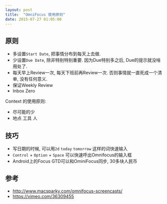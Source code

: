 ```yaml
---
layout: post
title:  "OmniFocus 使用原则"
date: 2015-07-27 01:05:00
---
```


## 原则

 - 多设置`Start Date`, 把事情分布到每天上去做. 
 - 少设置`Due Date`, 除非特别特别重要. 因为Due特别多之后, Due的提示就没啥用处了. 
 - 每天早上Review一次, 每天下班前再Review一次.  否则事情就一直死成一个清单, 没有任何意义. 
 - 保证Weekly Review
 - Inbox Zero

Context 的使用原则:

 - 尽可能的少
 - 地点 工具 人

## 技巧

 - 写日期的时候, 可以用`2d` `today` `tomorrow` 这样的词快速输入
 - `Control` + `Option` + `Space` 可以快速呼出Omnifocus的输入框
 - Android上的Focus GTD可以和OminiFocus同步, 30多块人民币

## 参考

 - <http://www.macsparky.com/omnifocus-screencasts/>
 - <https://vimeo.com/36309455>
